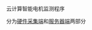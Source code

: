 云计算智能电机监测程序

分为[硬件采集端](https://github.com/Chunar5354/Monitor_pi/tree/master/user)和[服务器端](https://github.com/Chunar5354/Monitor_pi/tree/master/server)两部分

